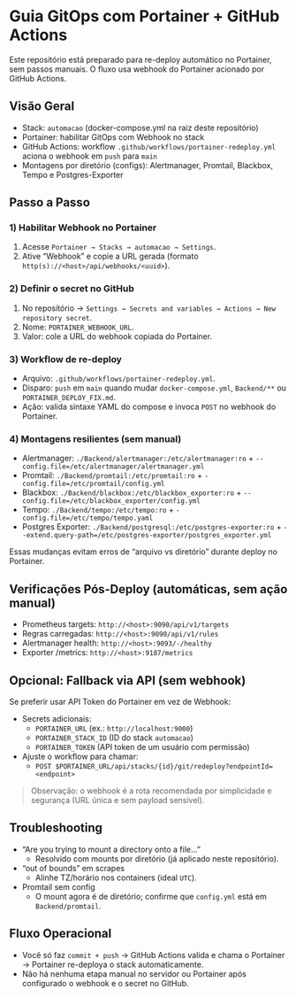 # Guia GitOps com Portainer + GitHub Actions

Este repositório está preparado para re-deploy automático no Portainer, sem passos manuais. O fluxo usa webhook do Portainer acionado por GitHub Actions.

## Visão Geral
- Stack: `automacao` (docker-compose.yml na raiz deste repositório)
- Portainer: habilitar GitOps com Webhook no stack
- GitHub Actions: workflow `.github/workflows/portainer-redeploy.yml` aciona o webhook em `push` para `main`
- Montagens por diretório (configs): Alertmanager, Promtail, Blackbox, Tempo e Postgres-Exporter

## Passo a Passo

### 1) Habilitar Webhook no Portainer
1. Acesse `Portainer → Stacks → automacao → Settings`.
2. Ative “Webhook” e copie a URL gerada (formato `http(s)://<host>/api/webhooks/<uuid>`).

### 2) Definir o secret no GitHub
1. No repositório → `Settings → Secrets and variables → Actions → New repository secret`.
2. Nome: `PORTAINER_WEBHOOK_URL`.
3. Valor: cole a URL do webhook copiada do Portainer.

### 3) Workflow de re-deploy
- Arquivo: `.github/workflows/portainer-redeploy.yml`.
- Disparo: `push` em `main` quando mudar `docker-compose.yml`, `Backend/**` ou `PORTAINER_DEPLOY_FIX.md`.
- Ação: valida sintaxe YAML do compose e invoca `POST` no webhook do Portainer.

### 4) Montagens resilientes (sem manual)
- Alertmanager: `./Backend/alertmanager:/etc/alertmanager:ro` + `--config.file=/etc/alertmanager/alertmanager.yml`
- Promtail: `./Backend/promtail:/etc/promtail:ro` + `-config.file=/etc/promtail/config.yml`
- Blackbox: `./Backend/blackbox:/etc/blackbox_exporter:ro` + `--config.file=/etc/blackbox_exporter/config.yml`
- Tempo: `./Backend/tempo:/etc/tempo:ro` + `-config.file=/etc/tempo/tempo.yaml`
- Postgres Exporter: `./Backend/postgresql:/etc/postgres-exporter:ro` + `--extend.query-path=/etc/postgres-exporter/postgres_exporter.yml`

Essas mudanças evitam erros de “arquivo vs diretório” durante deploy no Portainer.

## Verificações Pós-Deploy (automáticas, sem ação manual)
- Prometheus targets: `http://<host>:9090/api/v1/targets`
- Regras carregadas: `http://<host>:9090/api/v1/rules`
- Alertmanager health: `http://<host>:9093/-/healthy`
- Exporter /metrics: `http://<host>:9187/metrics`

## Opcional: Fallback via API (sem webhook)
Se preferir usar API Token do Portainer em vez de Webhook:
- Secrets adicionais:
  - `PORTAINER_URL` (ex.: `http://localhost:9000`)
  - `PORTAINER_STACK_ID` (ID do stack `automacao`)
  - `PORTAINER_TOKEN` (API token de um usuário com permissão)
- Ajuste o workflow para chamar:
  - `POST $PORTAINER_URL/api/stacks/{id}/git/redeploy?endpointId=<endpoint>`

> Observação: o webhook é a rota recomendada por simplicidade e segurança (URL única e sem payload sensível).

## Troubleshooting
- “Are you trying to mount a directory onto a file…”
  - Resolvido com mounts por diretório (já aplicado neste repositório).
- “out of bounds” em scrapes
  - Alinhe TZ/horário nos containers (ideal `UTC`).
- Promtail sem config
  - O mount agora é de diretório; confirme que `config.yml` está em `Backend/promtail`.

## Fluxo Operacional
- Você só faz `commit + push` → GitHub Actions valida e chama o Portainer → Portainer re-deploya o stack automaticamente.
- Não há nenhuma etapa manual no servidor ou Portainer após configurado o webhook e o secret no GitHub.